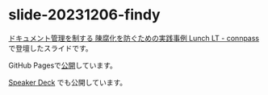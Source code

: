 # slide-20231206-findy

[ドキュメント管理を制する 陳腐化を防ぐための実践事例 Lunch LT \- connpass](https://findy.connpass.com/event/302508/)で登壇したスライドです。

GitHub Pagesで[公開](https://yuheifujita.github.io/slide-20231206-findy)しています。

[Speaker Deck](https://speakerdeck.com/yuhei_fujita/escape-document-death) でも公開しています。
